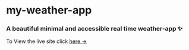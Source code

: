 # my-weather-app

### A beautiful minimal and accessible real time weather-app ✨

To View the live site click [here &rarr;](https://https://weather-app-by-harshit.herokuapp.com/)
